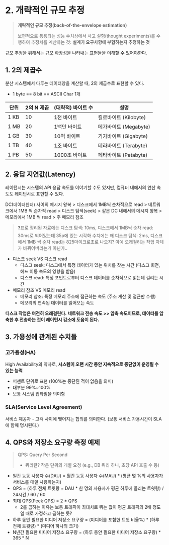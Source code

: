 # 2. 개략적인 규모 추정


> **개략적인 규모 추정(back-of-the-envelope estimation)**
> 
> 보편적으로 통용되는 성능 수치상에서 사고 실험(thought experiments)를 수행하여 추정치를 계산하는 것: **설계가 요구사항에 부합하는지 추정하는 것**

규모 추정을 위해서는 규모 확장성을 나타내는 표현들을 이해할 수 있어야한다.

## 1. 2의 제곱수

분산 시스템에서 다루는 데이터양을 계산할 때, 2의 제곱수로 표현할 수 있다.

* 1 byte == 8 bit == ASCII Char 1개

| 단위      | 2의 N 제곱 | (대략적) 바이트 수 | 설명                      |
|-----------|--------|------------|---------------------------|
| 1 KB      | 10     | 1천 바이트     | 킬로바이트 (Kilobyte)      |
| 1 MB      | 20     | 1백만 바이트    | 메가바이트 (Megabyte)      |
| 1 GB      | 30     | 10억 바이트    | 기가바이트 (Gigabyte)      |
| 1 TB      | 40     | 1조 바이트     | 테라바이트 (Terabyte)      |
| 1 PB      | 50     | 1000조 바이트  | 페타바이트 (Petabyte) |

## 2. 응답 지연값(Latency)

레이턴시는 시스템의 API 응답 속도를 이야기할 수도 있지만, 컴퓨터 내에서의 연산 속도도 레이턴시로 표현할 수 있다.

DC(데이터센터) 사이의 메시지 왕복 > 디스크에서 1MB씩 순차적으로 read > 네트워크에서 1MB 씩 순차적 read > 디스크 탐색(seek) > 같은 DC 내에서의 메시지 왕복 > 메모리에서 1MB 씩 read > 주 메모리 참조

> ❓표로 정리된 자료에는 디스크 탐색: 10ms, 디스크에서 1MB씩 순차 read: 30ms로 되어있는데 35p에 있는 시각화 수치에는 왜 디스크 탐색: 2ms, 디스크에서 1MB 씩 순차 read는 825마이크로초로 나오지?
> 아예 오래걸리는 작업 자체가 바뀌어버리는거 아닌가..

* 디스크 seek VS 디스크 read
  * 디스크 seek: 디스크에서 특정 데이터가 있는 위치를 찾는 시간 (디스크 회전, 헤드 이동 속도의 영향을 받음)
  * 디스크 read: 특정 포인트로부터 디스크 데이터를 순차적으로 읽는데 걸리는 시간
* 메모리 참조 VS 메모리 read
  * 메모리 참조: 특정 메모리 주소에 접근하는 속도 (주소 계산 및 접근만 수행)
  * 메모리의 연속된 데이터를 읽어오는 속도

**디스크 작업은 여전히 오래걸린다.**
**네트워크 전송 속도 >> 압축 속도이므로, 데이터를 압축한 후 전송하는 것이 레이턴시 감소에 도움이 된다.**


## 3. 가용성에 관계된 수치들

### 고가용성(HA)

High Availability의 약자로, **시스템이 오랜 시간 동안 지속적으로 중단없이 운영될 수 있는 능력**

* 퍼센트 단위로 표현 (100%는 중단된 적이 없음을 의미)
* 대부분 99%~100%
* 보통 시스템 업타임을 의미함


### SLA(Service Level Agreement)

서비스 제공자 - 고객 사이에 맺어지는 합의를 의미한다. (보통 서비스 가용시간이 SLA에 함께 명시된다.)

## 4. QPS와 저장소 요구량 측정 예제

> QPS: Query Per Second
> 
> * 쿼리란? 작은 단위의 개별 요청 (e.g., DB 쿼리 하나, 초당 API 호출 수 등)

* 일간 능동 사용자 수(DAU) = 월간 능동 사용자 수(MAU) * (평균 몇 %의 사용자가 서비스를 매일 사용하는지)
* QPS = (하루 전체 트윗량 = DAU * 한 명의 사용자가 평균 하루에 올리는 트윗량) / 24시간 / 60 / 60
* 최대 QPS(Peek QPS) = 2 * QPS
  *  2를 곱하는 이유는 보통 트래픽이 최대치로 뛰는 값이 평균 트래픽의 2배 정도일 때로 가정하고 곱하는 듯?
* 하루 동안 필요한 미디어 저장소 요구량 = (미디어를 포함한 트윗 비율%) * (하루 전체 트윗량) * (미디어 하나의 크기)
* N년간 필요한 미디어 저장소 요구량 = (하루 동안 필요한 미디어 저장소 요구량) * 365 * N
